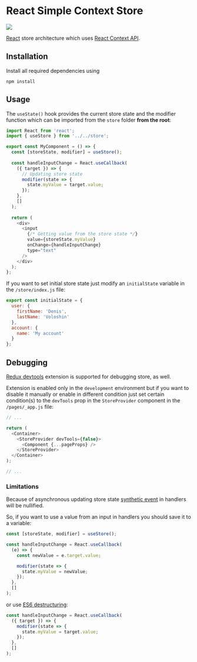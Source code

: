 # React Simple Context Store
![](https://img.shields.io/badge/dynamic/json.svg?url=https://raw.githubusercontent.com/3a4ik/react-simple-context-store/master/package.json&label=version&query=$.version&colorB=blue)

[React](https://reactjs.org/) store architecture which uses [React Context API](https://reactjs.org/docs/context.html).

## Installation
Install all required dependencies using
```
npm install
```

## Usage
The `useState()` hook provides the current store state and the modifier function which can be imported from the `store` folder **from the root**:
```javascript
import React from 'react';
import { useStore } from '../../store';

export const MyComponent = () => {
  const [storeState, modifier] = useStore();
  
  const handleInputChange = React.useCallback(
    ({ target }) => {
      // Updating store state
      modifier(state => {
        state.myValue = target.value;
      });
    },
    []
  );
  
  return (
    <div>
      <input
        {/* Getting value from the store state */}
        value={storeState.myValue}
        onChange={handleInputChange}
        type="text"
      />
    </div>
  );
};
```

If you want to set initial store state just modify an `initialState` variable in the `/store/index.js` file:
```javascript
export const initialState = {
  user: {
    firstName: 'Denis',
    lastName: 'Voloshin'
  },
  account: {
    name: 'My account'
  }
};
```

## Debugging
[Redux devtools](https://github.com/zalmoxisus/redux-devtools-extension) extension is supported for debugging store, as well.

Extension is enabled only in the `development` environment but if you want to disable it manually or enable in different condition just set certain condition(s) to the `devTools` prop in the `StoreProvider` component in the `/pages/_app.js` file:
```javascript
// ...

return (
  <Container>
    <StoreProvider devTools={false}>
      <Component {...pageProps} />
    </StoreProvider>
  </Container>
);

// ...
```

### Limitations
Because of asynchronous updating store state [synthetic event](https://reactjs.org/docs/events.html) in handlers will be nullified.

So, if you want to use a value from an input in handlers you should save it to a variable:
```javascript
const [storeState, modifier] = useStore();

const handleInputChange = React.useCallback(
  (e) => {
    const newValue = e.target.value;

    modifier(state => {
      state.myValue = newValue;
    });
  },
  []
);
```
or use [ES6 destructuring](http://es6-features.org/#ParameterContextMatching):
```javascript
const handleInputChange = React.useCallback(
  ({ target }) => {
    modifier(state => {
      state.myValue = target.value;
    });
  },
  []
);
```
